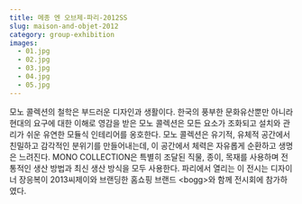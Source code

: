 ```yaml
---
title: 메종 엔 오브제-파리-2012SS
slug: maison-and-objet-2012
category: group-exhibition
images:
  - 01.jpg
  - 02.jpg
  - 03.jpg
  - 04.jpg
  - 05.jpg
---
```


모노 콜렉션의 철학은 부드러운 디자인과 생활이다. 한국의 풍부한 문화유산뿐만 아니라 현대의 요구에 대한 이해로 영감을 받은 모노 콜렉션은 모든 요소가 조화되고 설치와 관리가 쉬운 유연한 모듈식 인테리어를 옹호한다. 모노 콜렉션은 유기적, 유체적 공간에서 친밀하고 감각적인 분위기를 만들어내는데, 이 공간에서 체력은 자유롭게 순환하고 생명은 느려진다. MONO COLLECTION은 특별히 조달된 직물, 종이, 목재를 사용하며 전통적인 생산 방법과 최신 생산 방식을 모두 사용한다. 파리에서 열리는 이 전시는 디자이너 장응복이 2013씨제이와 브랜딩한 홈쇼핑 브랜드 &lt;bogg&gt;와 함께 전시회에 참가하였다.

